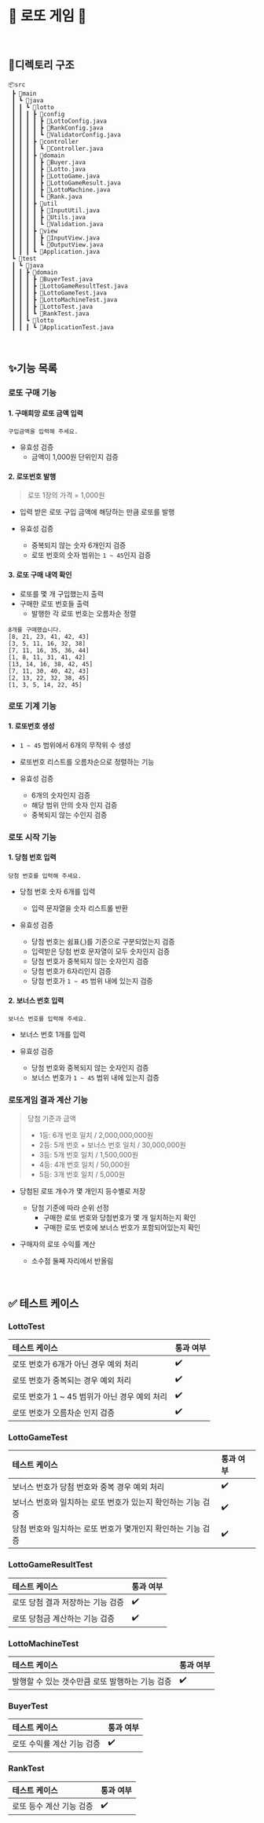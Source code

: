 # 💸 로또 게임 💸

<br>

## 📁디렉토리 구조

```
📦src
 ┣ 📂main
 ┃ ┗ 📂java
 ┃ ┃ ┗ 📂lotto
 ┃ ┃ ┃ ┣ 📂config
 ┃ ┃ ┃ ┃ ┣ 📜LottoConfig.java
 ┃ ┃ ┃ ┃ ┣ 📜RankConfig.java
 ┃ ┃ ┃ ┃ ┗ 📜ValidatorConfig.java
 ┃ ┃ ┃ ┣ 📂controller
 ┃ ┃ ┃ ┃ ┗ 📜Controller.java
 ┃ ┃ ┃ ┣ 📂domain
 ┃ ┃ ┃ ┃ ┣ 📜Buyer.java
 ┃ ┃ ┃ ┃ ┣ 📜Lotto.java
 ┃ ┃ ┃ ┃ ┣ 📜LottoGame.java
 ┃ ┃ ┃ ┃ ┣ 📜LottoGameResult.java
 ┃ ┃ ┃ ┃ ┣ 📜LottoMachine.java
 ┃ ┃ ┃ ┃ ┗ 📜Rank.java
 ┃ ┃ ┃ ┣ 📂util
 ┃ ┃ ┃ ┃ ┣ 📜InputUtil.java
 ┃ ┃ ┃ ┃ ┣ 📜Utils.java
 ┃ ┃ ┃ ┃ ┗ 📜Validation.java
 ┃ ┃ ┃ ┣ 📂view
 ┃ ┃ ┃ ┃ ┣ 📜InputView.java
 ┃ ┃ ┃ ┃ ┗ 📜OutputView.java
 ┃ ┃ ┃ ┗ 📜Application.java
 ┗ 📂test
 ┃ ┗ 📂java
 ┃ ┃ ┣ 📂domain
 ┃ ┃ ┃ ┣ 📜BuyerTest.java
 ┃ ┃ ┃ ┣ 📜LottoGameResultTest.java
 ┃ ┃ ┃ ┣ 📜LottoGameTest.java
 ┃ ┃ ┃ ┣ 📜LottoMachineTest.java
 ┃ ┃ ┃ ┣ 📜LottoTest.java
 ┃ ┃ ┃ ┗ 📜RankTest.java
 ┃ ┃ ┗ 📂lotto
 ┃ ┃ ┃ ┗ 📜ApplicationTest.java
```

<br>

## ✨기능 목록

### 로또 구매 기능

#### 1. 구매희망 로또 금액 입력 

```
구입금액을 입력해 주세요.
```

  - 유효성 검증
    - 금액이 1,000원 단위인지 검증

#### 2. 로또번호 발행

>로또 1장의 가격 = 1,000원
- 입력 받은 로또 구입 금액에 해당하는 만큼 로또를 발행

- 유효성 검증

    - 중복되지 않는 숫자 6개인지 검증
    - 로또 번호의 숫자 범위는 `1 ~ 45`인지 검증

#### 3. 로또 구매 내역 확인

- 로또를 몇 개 구입했는지 출력
- 구매한 로또 번호들 출력
  - 발행한 각 로또 번호는 오름차순 정렬

```
8개를 구매했습니다.
[8, 21, 23, 41, 42, 43] 
[3, 5, 11, 16, 32, 38] 
[7, 11, 16, 35, 36, 44] 
[1, 8, 11, 31, 41, 42] 
[13, 14, 16, 38, 42, 45] 
[7, 11, 30, 40, 42, 43] 
[2, 13, 22, 32, 38, 45] 
[1, 3, 5, 14, 22, 45]
```

### 로또 기계 기능

#### 1. 로또번호 생성

- `1 ~ 45` 범위에서 6개의 무작위 수 생성
- 로또번호 리스트를 오름차순으로 정렬하는 기능

- 유효성 검증
  - 6개의 숫자인지 검증
  - 해당 범위 안의 숫자 인지 검증
  - 중복되지 않는 수인지 검증


### 로또 시작 기능

#### 1. 당첨 번호 입력

```
당첨 번호를 입력해 주세요.
```

- 당첨 번호 숫자 6개를 입력
  - 입력 문자열을 숫자 리스트롤 반환

- 유효성 검증
  - 당첨 번호는 쉼표(,)를 기준으로 구분되었는지 검증
  - 입력받은 당첨 번호 문자열이 모두 숫자인지 검증
  - 당첨 번호가 중복되지 않는 숫자인지 검증
  - 당첨 번호가 6자리인지 검증
  - 당첨 번호가 `1 ~ 45` 범위 내에 있는지 검증

#### 2. 보너스 번호 입력

```
보너스 번호를 입력해 주세요.
```
- 보너스 번호 1개를 입력

- 유효성 검증
  - 당첨 번호와 중복되지 않는 숫자인지 검증
  - 보너스 번호가 `1 ~ 45` 범위 내에 있는지 검증


### 로또게임 결과 계산 기능

> 당첨 기준과 금액
> - 1등: 6개 번호 일치 / 2,000,000,000원 
> - 2등: 5개 번호 + 보너스 번호 일치 / 30,000,000원 
> - 3등: 5개 번호 일치 / 1,500,000원
> - 4등: 4개 번호 일치 / 50,000원
> - 5등: 3개 번호 일치 / 5,000원

- 당첨된 로또 개수가 몇 개인지 등수별로 저장
  - 당첨 기준에 따라 순위 선정
    - 구매한 로또 번호와 당첨번호가 몇 개 일치하는지 확인
    - 구매한 로또 번호에 보너스 번호가 포함되어있는지 확인

- 구매자의 로또 수익률 계산
  - 소수점 둘째 자리에서 반올림

<br>

<h2>✅ 테스트 케이스</h2>

<h3>LottoTest</h3>

| 테스트 케이스                       | 통과 여부 |
|:------------------------------|:------|
| 로또 번호가 6개가 아닌 경우 예외 처리        | ✔️    |
| 로또 번호가 중복되는 경우 예외 처리          | ✔️    |
| 로또 번호가 1 ~ 45 범위가 아닌 경우 예외 처리 | ✔️    |
| 로또 번호가 오름차순 인지 검증             |✔️|

<h3>LottoGameTest</h3>

| 테스트 케이스                            | 통과 여부 |
|:-----------------------------------|:------|
| 보너스 번호가 당첨 번호와 중복 경우 예외 처리         | ✔️    |
| 보너스 번호와 일치하는 로또 번호가 있는지 확인하는 기능 검증 | ✔️    |
| 당첨 번호와 일치하는 로또 번호가 몇개인지 확인하는 기능 검증 | ✔️    |


<h3>LottoGameResultTest</h3>

| 테스트 케이스                            | 통과 여부 |
|:-----------------------------------|:------|
| 로또 당첨 결과 저장하는 기능 검증                | ✔️    |
| 로또 당첨금 계산하는 기능 검증                  | ✔️    |️

<h3>LottoMachineTest</h3>

| 테스트 케이스                     | 통과 여부 |
|:----------------------------|:------|
| 발행할 수 있는 갯수만큼 로또 발행하는 기능 검증 | ✔️    |

<h3>BuyerTest</h3>

| 테스트 케이스         | 통과 여부 |
|:----------------|:------|
| 로또 수익률 계산 기능 검증 | ✔️    |

<h3>RankTest</h3>

| 테스트 케이스        | 통과 여부 |
|:---------------|:------|
| 로또 등수 계산 기능 검증 | ✔️    |
